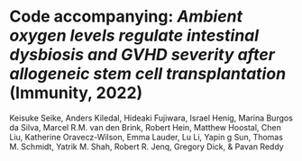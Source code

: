 # Code accompanying: *Ambient oxygen levels regulate intestinal dysbiosis and GVHD severity after allogeneic stem cell transplantation* (Immunity, 2022)
Keisuke Seike, Anders Kiledal, Hideaki Fujiwara, Israel Henig, Marina Burgos da Silva, Marcel R.M. van den Brink, Robert Hein, Matthew Hoostal, Chen Liu, Katherine Oravecz-Wilson, Emma Lauder, Lu Li, Yapin g Sun, Thomas M. Schmidt, Yatrik M. Shah, Robert R. Jenq, Gregory Dick, & Pavan Reddy